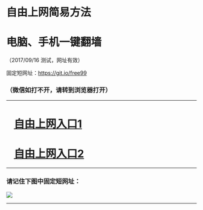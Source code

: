 ﻿# 自由上网简易方法

# 电脑、手机一键翻墙

（2017/09/16 测试，网址有效）

固定短网址：https://git.io/free99

### （微信如打不开，请转到浏览器打开）


***





# &nbsp;&nbsp; <a href="http://ft252996656.fwq-tz1003.online/fwqtz01.html?t=09160013970 " target="_blank">自由上网入口1</a>
# &nbsp;&nbsp; <a href="http://ft107006878.fwq-tz1004.online/fwqtz02.html?t=09160017625 " target="_blank">自由上网入口2</a>
***

### 请记住下图中固定短网址：

<img src="https://s3-us-west-2.amazonaws.com/fwq-1001/yjfq-20170905okok.png" /> 


***

